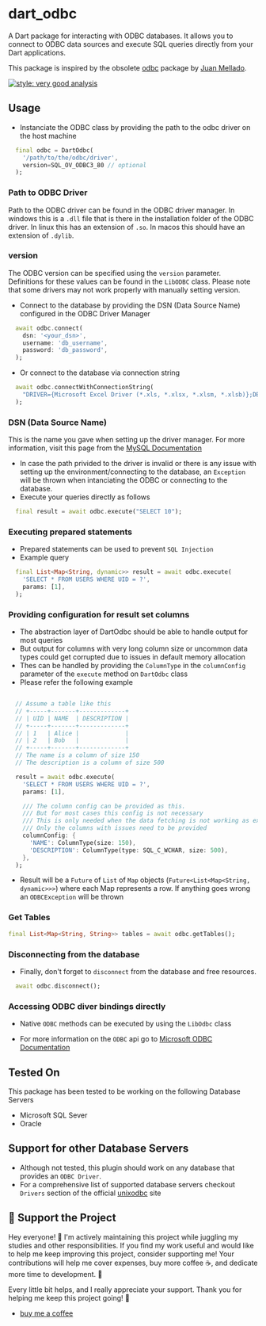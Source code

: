 # dart_odbc

A Dart package for interacting with ODBC databases. It allows you to connect to ODBC data sources and execute SQL queries directly from your Dart applications.

This package is inspired by the obsolete [odbc](https://pub.dev/packages/odbc) package by [Juan Mellado](https://github.com/jcmellado).

[![style: very good analysis](https://img.shields.io/badge/style-very_good_analysis-B22C89.svg)](https://pub.dev/packages/very_good_analysis)

## Usage

- Instanciate the ODBC class by providing the path to the odbc driver on the host machine

```dart
  final odbc = DartOdbc(
    '/path/to/the/odbc/driver',
    version=SQL_OV_ODBC3_80 // optional
  );
```

### Path to ODBC Driver

Path to the ODBC driver can be found in the ODBC driver manager.
In windows this is a `.dll` file that is there in the installation folder of the ODBC driver.
In linux this has an extension of `.so`.
In macos this should have an extension of `.dylib`.

### version

The ODBC version can be specified using the `version` parameter.
Definitions for these values can be found in the `LibODBC` class.
Please note that some drivers may not work properly with manually setting version.

- Connect to the database by providing the DSN (Data Source Name) configured in the ODBC Driver Manager

```dart
  await odbc.connect(
    dsn: '<your_dsn>',
    username: 'db_username',
    password: 'db_password',
  );
```

- Or connect to the database via connection string

```dart
  await odbc.connectWithConnectionString(
    "DRIVER={Microsoft Excel Driver (*.xls, *.xlsx, *.xlsm, *.xlsb)};DBQ=C:\Users\Computer\AppData\Local\Temp\test.xlsx;"
  );
```

### DSN (Data Source Name)

This is the name you gave when setting up the driver manager.
For more information, visit this page from the [MySQL Documentation](https://dev.mysql.com/doc/connector-odbc/en/connector-odbc-driver-manager.html)

- In case the path privided to the driver is invalid or there is any issue with setting up the environment/connecting to the database, an `Exception` will be thrown when intanciating the ODBC or connecting to the database.
- Execute your queries directly as follows

```dart
  final result = await odbc.execute("SELECT 10");
```

### Executing prepared statements

- Prepared statements can be used to prevent `SQL Injection`
- Example query

```dart
  final List<Map<String, dynamic>> result = await odbc.execute(
    'SELECT * FROM USERS WHERE UID = ?',
    params: [1],
  );
```

### Providing configuration for result set columns

- The abstraction layer of DartOdbc should be able to handle output for most queries
- But output for columns with very long column size or uncommon data types could get corrupted due to issues in default memory allocation
- Thes can be handled by providing the `ColumnType` in the `columnConfig` parameter of the `execute` method on `DartOdbc` class
- Please refer the following example

```dart

  // Assume a table like this
  // +-----+-------+-------------+
  // | UID | NAME  | DESCRIPTION |
  // +-----+-------+-------------+
  // | 1   | Alice |             |
  // | 2   | Bob   |             |
  // +-----+-------+-------------+
  // The name is a column of size 150
  // The description is a column of size 500

  result = await odbc.execute(
    'SELECT * FROM USERS WHERE UID = ?',
    params: [1],

    /// The column config can be provided as this.
    /// But for most cases this config is not necessary
    /// This is only needed when the data fetching is not working as expected
    /// Only the columns with issues need to be provided
    columnConfig: {
      'NAME': ColumnType(size: 150),
      'DESCRIPTION': ColumnType(type: SQL_C_WCHAR, size: 500),
    },
  );

```

- Result will be a `Future` of `List` of `Map` objects (`Future<List<Map<String, dynamic>>>`) where each Map represents a row. If anything goes wrong an `ODBCException` will be thrown

### Get Tables

```dart
final List<Map<String, String>> tables = await odbc.getTables();
```

### Disconnecting from the database

- Finally, don't forget to `disconnect` from the database and free resources.

```dart
  await odbc.disconnect();
```

### Accessing ODBC diver bindings directly

- Native `ODBC` methods can be executed by using the `LibOdbc` class

- For more information on the `ODBC` api go to [Microsoft ODBC Documentation](https://learn.microsoft.com/en-us/sql/odbc/microsoft-open-database-connectivity-odbc?view=sql-server-ver16)

## Tested On

This package has been tested to be working on the following Database Servers

- Microsoft SQL Sever
- Oracle

## Support for other Database Servers

- Although not tested, this plugin should work on any database that provides an `ODBC Driver`.
- For a comprehensive list of supported database servers checkout `Drivers` section of the official [unixodbc](https://www.unixodbc.org/) site

## 💖 Support the Project

Hey everyone! 👋 I'm actively maintaining this project while juggling my studies and other responsibilities. If you find my work useful and would like to help me keep improving this project, consider supporting me! Your contributions will help me cover expenses, buy more coffee ☕, and dedicate more time to development. 🙌

Every little bit helps, and I really appreciate your support. Thank you for helping me keep this project going! 💛

- [buy me a coffee](https://buymeacoffee.com/slpirate)

